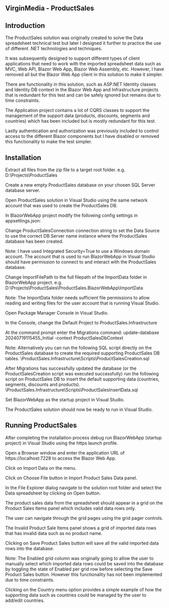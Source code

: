 VirginMedia - ProductSales
--------------------------

Introduction
------------
The ProductSales solution was originally created to solve the Data spreadsheet technical test but later I designed it further to practice the use of different .NET technologies and techniques.

It was subsequently designed to support different types of client applications that need to work with the imported spreadsheet data such as MVC, Web API, Blazor Web App, Blazor Web Assembly, etc. However, I have removed all but the Blazor Web App client in this solution to make it simpler.

There are functionality in this solution, such as ASP.NET Identity classes and Identity DB context in the Blazor Web App and Infrastructure projects that is redundant for this test and can be safely ignored but remains due to time constraints.

The Application project contains a lot of CQRS classes to support the management of the support data (products, discounts, segments and countries) which has been included but is mostly redundant for this test.

Lastly authentication and authorization was previously included to control access to the different Blazor components but I have disabled or removed this functionality to make the test simpler.

Installation
------------
Extract all files from the zip file to a target root folder. e.g. D:\Projects\ProductSales

Create a new empty ProductSales database on your chosen SQL Server database server.

Open ProductSales solution in Visual Studio using the same network account that was used to create the ProductSales DB.

In BlazorWebApp project modify the following config settings in appsettings.json:

Change ProductSalesConnection connection string to set the Data Source to use the correct DB Server name instance where the ProductSales database has been created.

Note: I have used Integrated Security=True to use a Windows domain account. The account that is used to run BlazorWebApp in Visual Studio should have permission to connect to and interact with the ProductSales database.

Change ImportFilePath to the full filepath of the ImportData folder in BlazorWebApp project. e.g. D:\Projects\ProductSales\ProductSales.BlazorWebApp\ImportData

Note: The ImportData folder needs sufficient file permissions to allow reading and writing files for the user account that is running Visual Studio.

Open Package Manager Console in Visual Studio.

In the Console, change the Default Project to ProductSales.Infrastructure

At the command prompt enter the Migrations command: update-database 20240719115455_Initial -context ProductSalesDbContext

Note: Alternatively you can run the following SQL script directly on the ProductSales database to create the required supporting ProductSales DB tables.
\ProductSales.Infrastructure\Scripts\ProductSalesCreation.sql

After Migrations has successfully updated the database (or the ProductSalesCreation script was executed successfully) run the following script on ProductSales DB to insert the default supporting data (countries, segments, discounts and products).
\ProductSales.Infrastructure\Scripts\ProductSalesInsertData.sql

Set BlazorWebApp as the startup project in Visual Studio.

The ProductSales solution should now be ready to run in Visual Studio.

Running ProductSales
--------------------
After completing the installation process debug run BlazorWebApp (startup project) in Visual Studio using the https launch profile.

Open a Browser window and enter the application URL of https://localhost:7228 to access the Blazor Web App.

Click on Import Data on the menu.

Click on Choose File button in Import Product Sales Data panel.

In the File Explorer dialog navigate to the solution root folder and select the Data spreadsheet by clicking on Open button.

The product sales data from the spreadsheet should appear in a grid on the Product Sales Items panel which includes valid data rows only.

The user can navigate through the grid pages using the grid pager controls.

The Invalid Product Sale Items panel shows a grid of imported data rows that has invalid data such as no product name.

Clicking on Save Product Sales button will save all the valid imported data rows into the database.

Note: The Enabled grid column was originally going to allow the user to manually select which imported data rows could be saved into the database by toggling the state of Enabled per grid row before selecting the Save Product Sales button. However this functionality has not been implemented due to time constraints.

Clicking on the Country menu option provides a simple example of how the supporting data such as countries could be managed by the user to add/edit countries.
